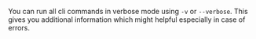 You can run all cli commands in verbose mode using `-v` or `--verbose`. This gives you additional information which might helpful especially in case of errors.
